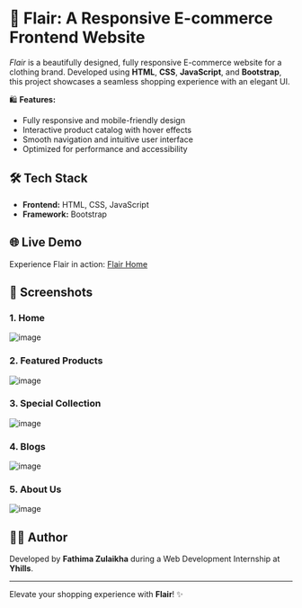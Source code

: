 # 👗 Flair: A Responsive E-commerce Frontend Website

_Flair_ is a beautifully designed, fully responsive E-commerce website for a clothing brand. Developed using **HTML**, **CSS**, **JavaScript**, and **Bootstrap**, this project showcases a seamless shopping experience with an elegant UI. 

🛍️ **Features:**
- Fully responsive and mobile-friendly design 
- Interactive product catalog with hover effects 
- Smooth navigation and intuitive user interface 
- Optimized for performance and accessibility
  
## 🛠️ Tech Stack
- **Frontend:** HTML, CSS, JavaScript
- **Framework:** Bootstrap

## 🌐 Live Demo
Experience Flair in action: [Flair Home](https://flair-home.netlify.app/)

## 🎨 Screenshots
### 1. Home
![image](https://github.com/user-attachments/assets/6d62abb4-9672-440a-9e27-7bd74a10b84b)

### 2. Featured Products
![image](https://github.com/user-attachments/assets/989d647f-7fbb-4e44-81a1-958fd11103a5)

### 3. Special Collection
![image](https://github.com/user-attachments/assets/2c83e790-6c7b-47dc-a65e-f0569e82fd4f)

### 4. Blogs
![image](https://github.com/user-attachments/assets/3ffbe336-df07-4b5e-9a26-84b2e5b26542)

### 5. About Us
![image](https://github.com/user-attachments/assets/1606fa78-f450-4bdc-9ae0-459184b064f9)



## 👩‍💻 Author
Developed by **Fathima Zulaikha** during a Web Development Internship at **Yhills**.

---

Elevate your shopping experience with **Flair**! ✨
